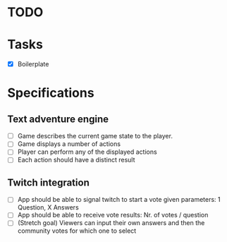 # TODO

# Tasks

- [x] Boilerplate

# Specifications

## Text adventure engine

- [ ] Game describes the current game state to the player.
- [ ] Game displays a number of actions
- [ ] Player can perform any of the displayed actions
- [ ] Each action should have a distinct result

## Twitch integration

- [ ] App should be able to signal twitch to start a vote given parameters: 1 Question, X Answers
- [ ] App should be able to receive vote results: Nr. of votes / question
- [ ] (Stretch goal) Viewers can input their own answers and then the community votes for which one to select

